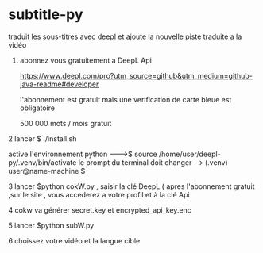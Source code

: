 # subtitle-py
traduit les sous-titres avec deepl et ajoute la nouvelle piste traduite a la vidéo

1. abonnez vous gratuitement a DeepL Api

   https://www.deepl.com/pro?utm_source=github&utm_medium=github-java-readme#developer
   
   l'abonnement est gratuit mais une verification de carte bleue est obligatoire
   
   500 000 mots / mois gratuit 
     
2   lancer $ ./install.sh 

   active l'environnement python --->$ source /home/user/deepl-py/.venv/bin/activate
   le prompt du terminal doit changer --> (.venv) user@name-machine $ 

3   lancer $python cokW.py , saisir la clé DeepL ( apres l'abonnement gratuit ,sur le site , vous accederez a votre profil et à la clé Api

4   cokw va générer secret.key et  encrypted_api_key.enc 

5   lancer $python subW.py

6   choissez votre vidéo et la langue cible      


